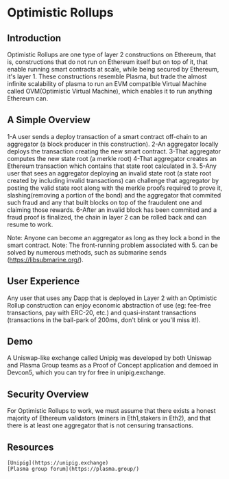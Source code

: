 # Optimistic Rollups
## Introduction
Optimistic Rollups are one type of layer 2 constructions on Ethereum, that is, constructions that do not run on Ethereum itself but on top of it, that enable running smart contracts at scale, while being secured by Ethereum, it's layer 1. These constructions resemble Plasma, but trade the almost infinite scalability of plasma to run an EVM compatible Virtual Machine called OVM(Optimistic Virtual Machine), which enables it to run anything Ethereum can.


## A Simple Overview
1-A user sends a deploy transaction of a smart contract off-chain to an aggregator (a block producer in this construction).
2-An aggregator locally deploys the transaction creating the new smart contract.
3-That aggregator computes the new state root (a merkle root)
4-That aggregator creates an Ethereum transaction which contains that state root calculated in 3.
5-Any user that sees an aggregator deploying an invalid state root (a state root created by including invalid transactions) can challenge that aggregator by posting the valid state root along with the merkle proofs required to prove it, slashing(removing a portion of the bond) and the aggregator that commited such fraud and any that built blocks on top of the fraudulent one and claiming those rewards.
6-After an invalid block has been commited and a fraud proof is finalized, the chain in layer 2 can be rolled back and can resume to work.

Note: Anyone can become an aggregator as long as they lock a bond in the smart contract.
Note: The front-running problem associated with 5. can be solved by numerous methods, such as submarine sends (https://libsubmarine.org/).

## User Experience
Any user that uses any Dapp that is deployed in Layer 2 with an Optimistic Rollup construction can enjoy economic abstraction of use (eg: fee-free transactions, pay with ERC-20, etc.) and quasi-instant transactions (transactions in the ball-park of 200ms, don't blink or you'll miss it!).

## Demo
A Uniswap-like exchange called Unipig was developed by both Uniswap and Plasma Group teams as a Proof of Concept application and demoed in Devcon5, which you can try for free in unipig.exchange.

## Security Overview
For Optimistic Rollups to work, we must assume that there exists a honest majority of Ethereum validators (miners in Eth1,stakers in Eth2), and that there is at least one aggregator that is not censuring transactions.

## Resources
	[Unipig](https://unipig.exchange)
	[Plasma group forum](https://plasma.group/)
